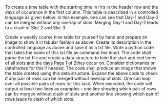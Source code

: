 To create a time table with the starting time in Hrs in the header row and the days of occurance in the first column. This table is described in a controlled language as given below: In this example, one can see that Day-1 and Day-3 can be merged without any overlap of slots. Merging Day-1 and Day-2 leads to a clash of Slot-2 and Slot-3.

Create a weekly course time table for yourself by hand and prepare an image to show it in tabular fashion as above.
Create its description in the controlled language as above and save it as a txt file.
Write a python code that takes the name of this txt file as command line input. The code shall parse the txt file and create a data structure to hold the start and end times of all slots and the days Page 1 of 2they occur on. Consider dictionaries or dataframes for this if needed. The code shall produce an image that shows the table created using this data structure.
Expand the above code to check if any pair of rows can be merged without overlap of slots. One can loop over all possible pairs of rows for this task. When executed, the code will output at least two lines as examples – one line showing which pair of rows can be merged without clash of slots and another line showing which pair of rows leads to clash of which slots.
